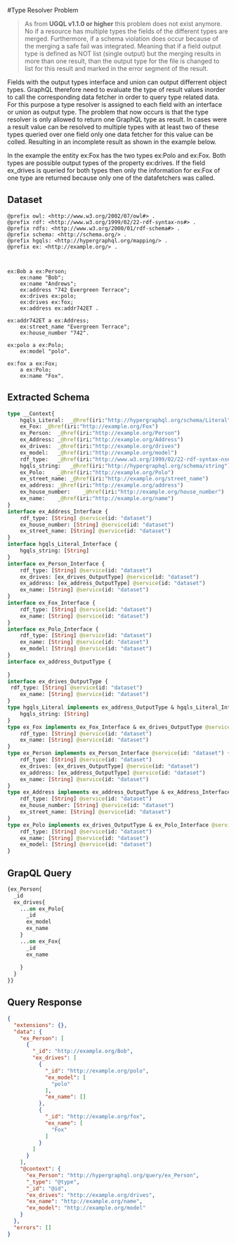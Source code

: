 #Type Resolver Problem
> As from **UGQL v1.1.0 or higher** this problem does not exist anymore. No if a resource has multiple types the fields of the different types are merged.
>Furthermore, if a schema violation does occur because of the merging a safe fail was integrated. 
>Meaning that if a field output type is defined as NOT list (single output) but the merging results in more than one result, than the output type for the file is changed to list for this result and marked in the error segment of the result.
>
Fields with the output types interface and union can output differrent object types.
GraphQL therefore need to evaluate the type of result values inorder to call the corresponding data fetcher in order to query type related data.
For this purpose a type resolver is assigned to each field with an interface or union as output type.
The problem that now occurs is that the type resolver is only allowed to return one GraphQL type as result.
In cases were a result value can be resolved to multiple types with at least two of these types queried over one field only one data fetcher for this value can be colled.
Resulting in an incomplete result as shown in the example below.

In the example the entity ex:Fox has the two types  ex:Polo and ex:Fox. 
Both types are possible output types of the property ex:drives.
If the field ex_drives is queried for both types then only the information for ex:Fox of one type are returned because only one of the datafetchers was called.

## Dataset
```turtle
@prefix owl: <http://www.w3.org/2002/07/owl#> .
@prefix rdf: <http://www.w3.org/1999/02/22-rdf-syntax-ns#> .
@prefix rdfs: <http://www.w3.org/2000/01/rdf-schema#> .
@prefix schema: <http://schema.org/> .
@prefix hgqls: <http://hypergraphql.org/mapping/> .
@prefix ex: <http://example.org/> .



ex:Bob a ex:Person;
    ex:name "Bob";
    ex:name "Andrews";
    ex:address "742 Evergreen Terrace";
    ex:drives ex:polo;
    ex:drives ex:fox;
    ex:address ex:addr742ET .

ex:addr742ET a ex:Address;
    ex:street_name "Evergreen Terrace";
    ex:house_number "742".

ex:polo a ex:Polo;
    ex:model "polo".

ex:fox a ex:Fox;
    a ex:Polo;
    ex:name "Fox".
```

## Extracted Schema
```graphql
type __Context{
	hgqls_Literal:	_@href(iri:"http://hypergraphql.org/schema/Literal")
	ex_Fox:	_@href(iri:"http://example.org/Fox")
	ex_Person:	_@href(iri:"http://example.org/Person")
	ex_Address:	_@href(iri:"http://example.org/Address")
	ex_drives:	_@href(iri:"http://example.org/drives")
	ex_model:	_@href(iri:"http://example.org/model")
	rdf_type:	_@href(iri:"http://www.w3.org/1999/02/22-rdf-syntax-ns#type")
	hgqls_string:	_@href(iri:"http://hypergraphql.org/schema/string")
	ex_Polo:	_@href(iri:"http://example.org/Polo")
	ex_street_name:	_@href(iri:"http://example.org/street_name")
	ex_address:	_@href(iri:"http://example.org/address")
	ex_house_number:	_@href(iri:"http://example.org/house_number")
	ex_name:	_@href(iri:"http://example.org/name")
}
interface ex_Address_Interface {
	rdf_type: [String] @service(id: "dataset")
	ex_house_number: [String] @service(id: "dataset")
	ex_street_name: [String] @service(id: "dataset")
}
interface hgqls_Literal_Interface {
	hgqls_string: [String] 
}
interface ex_Person_Interface {
	rdf_type: [String] @service(id: "dataset")
	ex_drives: [ex_drives_OutputType] @service(id: "dataset")
	ex_address: [ex_address_OutputType] @service(id: "dataset")
	ex_name: [String] @service(id: "dataset")
}
interface ex_Fox_Interface {
	rdf_type: [String] @service(id: "dataset")
	ex_name: [String] @service(id: "dataset")
}
interface ex_Polo_Interface {
	rdf_type: [String] @service(id: "dataset")
	ex_name: [String] @service(id: "dataset")
	ex_model: [String] @service(id: "dataset")
}
interface ex_address_OutputType {
 
}
interface ex_drives_OutputType {
 rdf_type: [String] @service(id: "dataset")
	ex_name: [String] @service(id: "dataset")
}
type hgqls_Literal implements ex_address_OutputType & hgqls_Literal_Interface @service(id: "dataset") {
 	hgqls_string: [String] 
}
type ex_Fox implements ex_Fox_Interface & ex_drives_OutputType @service(id: "dataset") {
 	rdf_type: [String] @service(id: "dataset")
	ex_name: [String] @service(id: "dataset")
}
type ex_Person implements ex_Person_Interface @service(id: "dataset") {
 	rdf_type: [String] @service(id: "dataset")
	ex_drives: [ex_drives_OutputType] @service(id: "dataset")
	ex_address: [ex_address_OutputType] @service(id: "dataset")
	ex_name: [String] @service(id: "dataset")
}
type ex_Address implements ex_address_OutputType & ex_Address_Interface @service(id: "dataset") {
 	rdf_type: [String] @service(id: "dataset")
	ex_house_number: [String] @service(id: "dataset")
	ex_street_name: [String] @service(id: "dataset")
}
type ex_Polo implements ex_drives_OutputType & ex_Polo_Interface @service(id: "dataset") {
 	rdf_type: [String] @service(id: "dataset")
	ex_name: [String] @service(id: "dataset")
	ex_model: [String] @service(id: "dataset")
}
```
## GrapQL Query
```graphql
{ex_Person{
  _id
  ex_drives{
    ...on ex_Polo{
      _id
      ex_model
      ex_name
    }
    ...on ex_Fox{
      _id
      ex_name
      
    }
  }
}}
```
## Query Response
```json
{
  "extensions": {},
  "data": {
    "ex_Person": [
      {
        "_id": "http://example.org/Bob",
        "ex_drives": [
          {
            "_id": "http://example.org/polo",
            "ex_model": [
              "polo"
            ],
            "ex_name": []
          },
          {
            "_id": "http://example.org/fox",
            "ex_name": [
              "Fox"
            ]
          }
        ]
      }
    ],
    "@context": {
      "ex_Person": "http://hypergraphql.org/query/ex_Person",
      "_type": "@type",
      "_id": "@id",
      "ex_drives": "http://example.org/drives",
      "ex_name": "http://example.org/name",
      "ex_model": "http://example.org/model"
    }
  },
  "errors": []
}
```